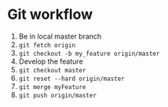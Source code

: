 # Git workflow

1. Be in local master branch
2. `git fetch origin`
3. `git checkout -b my_feature origin/master`
4. Develop the feature
5. `git checkout master`
6. `git reset --hard origin/master`
7. `git merge myFeature`
8. `git push origin/master`